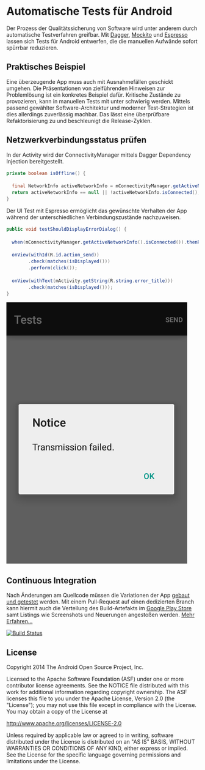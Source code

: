 # Automatische Tests für Android

Der Prozess der Qualitätssicherung von Software wird unter anderem durch automatische Testverfahren greifbar. Mit [Dagger](http://google.github.com/dagger), [Mockito](https://code.google.com/p/mockito/) und [Espresso](https://code.google.com/p/android-test-kit) lassen sich Tests für Android entwerfen, die die manuellen Aufwände sofort spürrbar reduzieren.

## Praktisches Beispiel

Eine überzeugende App muss auch mit Ausnahmefällen geschickt umgehen. Die Präsentationen von zielführenden Hinweisen zur Problemlösung ist ein konkretes Beispiel dafür. Kritische Zustände zu provozieren, kann in manuellen Tests mit unter schwierig werden. Mittels passend gewählter Software-Architektur und moderner Test-Strategien ist dies allerdings zuverlässig machbar. Das lässt eine überprüfbare Refaktorisierung zu und beschleunigt die Release-Zyklen.

Netzwerkverbindungsstatus prüfen
--------

In der Activity wird der ConnectivityManager mittels Dagger Dependency Injection bereitgestellt.

```java
private boolean isOffline() {

  final NetworkInfo activeNetworkInfo = mConnectivityManager.getActiveNetworkInfo();
  return activeNetworkInfo == null || !activeNetworkInfo.isConnected();
}
```
  
Der UI Test mit Espresso ermöglicht das gewünschte Verhalten der App während der unterschiedlichen Verbindungszustände nachzuweisen.

```java
public void testShouldDisplayErrorDialog() {

  when(mConnectivityManager.getActiveNetworkInfo().isConnected()).thenReturn(false);

  onView(withId(R.id.action_send))
        .check(matches(isDisplayed()))
        .perform(click());

  onView(withText(mActivity.getString(R.string.error_title)))
        .check(matches(isDisplayed()));
}
```
![Screenshot](https://github.com/andnexus/android-testing/raw/master/screenshot.png "Screenshot")

## Continuous Integration

Nach Änderungen am Quellcode müssen die Variationen der App [gebaut und getestet](https://travis-ci.org/andnexus/android-testing) werden. Mit einem Pull-Request auf einen dedizierten Branch kann hiermit auch die Verteilung des Build-Artefakts im [Google Play Store](https://play.google.com) samt Listings wie Screenshots und Neuerungen angestoßen werden. [Mehr Erfahren...](http://www.andnexus.com)

[![Build Status](https://travis-ci.org/andnexus/android-testing.svg?branch=master)](https://travis-ci.org/andnexus/android-testing)

License
-------

Copyright 2014 The Android Open Source Project, Inc.

Licensed to the Apache Software Foundation (ASF) under one or more contributor
license agreements.  See the NOTICE file distributed with this work for
additional information regarding copyright ownership.  The ASF licenses this
file to you under the Apache License, Version 2.0 (the "License"); you may not
use this file except in compliance with the License.  You may obtain a copy of
the License at

http://www.apache.org/licenses/LICENSE-2.0

Unless required by applicable law or agreed to in writing, software
distributed under the License is distributed on an "AS IS" BASIS, WITHOUT
WARRANTIES OR CONDITIONS OF ANY KIND, either express or implied.  See the
License for the specific language governing permissions and limitations under
the License.

